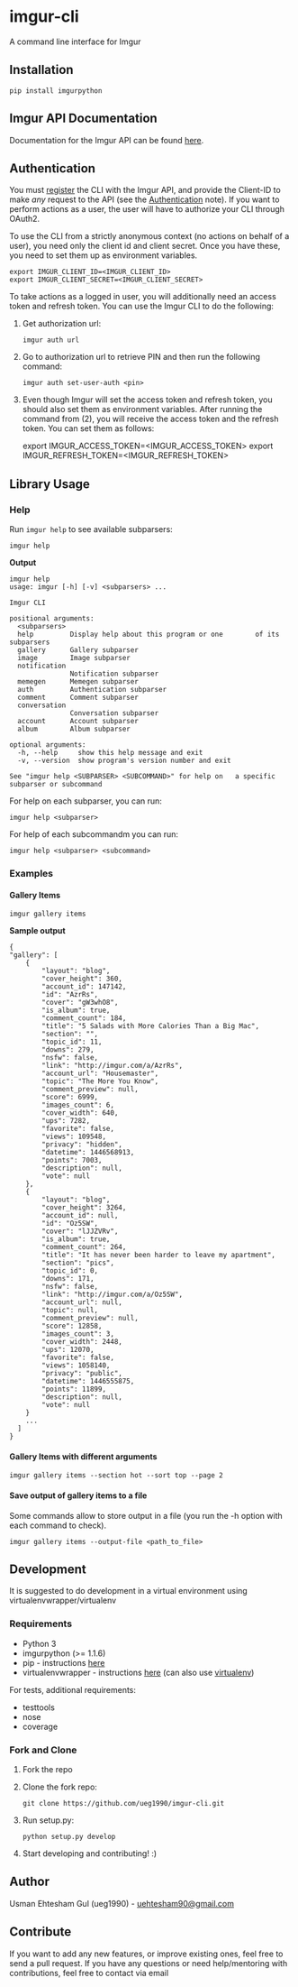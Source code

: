 # imgur-cli

A command line interface for Imgur

## Installation

    pip install imgurpython


## Imgur API Documentation


Documentation for the Imgur API can be found [here](https://api.imgur.com/).

## Authentication

You must [register](http://api.imgur.com/oauth2/addclient) the CLI with the Imgur API, and provide the Client-ID to make *any* request to the API (see the [Authentication](https://api.imgur.com/#authentication) note). If you want to perform actions as a user, the user will have to authorize your CLI through OAuth2.

To use the CLI from a strictly anonymous context (no actions on behalf of a user), you need only the client id and client secret. Once you have these, you need to set them up as environment variables. 

    export IMGUR_CLIENT_ID=<IMGUR_CLIENT_ID>
    export IMGUR_CLIENT_SECRET=<IMGUR_CLIENT_SECRET>


To take actions as a logged in user, you will additionally need an access token and refresh token. You can use the Imgur CLI to do the following:

1. Get authorization url:
    
    ```
    imgur auth url
    ```
    
2. Go to authorization url to retrieve PIN and then run the following command:

    ```
    imgur auth set-user-auth <pin>
    ```
    
3. Even though Imgur will set the access token and refresh token, you should also set them as environment variables. After running the command from (2), you will receive the access token and the refresh token. You can set them as follows:

    export IMGUR_ACCESS_TOKEN=<IMGUR_ACCESS_TOKEN>
    export IMGUR_REFRESH_TOKEN=<IMGUR_REFRESH_TOKEN>

## Library Usage

### Help

Run ```imgur help``` to see available subparsers:

    imgur help

**Output**

    imgur help
    usage: imgur [-h] [-v] <subparsers> ...

    Imgur CLI

    positional arguments:
      <subparsers>
      help         Display help about this program or one        of its subparsers
      gallery      Gallery subparser
      image        Image subparser
      notification
                   Notification subparser
      memegen      Memegen subparser
      auth         Authentication subparser
      comment      Comment subparser
      conversation
                   Conversation subparser
      account      Account subparser
      album        Album subparser

    optional arguments:
      -h, --help     show this help message and exit
      -v, --version  show program's version number and exit

    See "imgur help <SUBPARSER> <SUBCOMMAND>" for help on   a specific subparser or subcommand

For help on each subparser, you can run:

    imgur help <subparser>
    
For help of each subcommandm you can run:

    imgur help <subparser> <subcommand>

### Examples

#### Gallery Items

    imgur gallery items

**Sample output**

    {
    "gallery": [
        {
            "layout": "blog",
            "cover_height": 360,
            "account_id": 147142,
            "id": "AzrRs",
            "cover": "gW3whO8",
            "is_album": true,
            "comment_count": 184,
            "title": "5 Salads with More Calories Than a Big Mac",
            "section": "",
            "topic_id": 11,
            "downs": 279,
            "nsfw": false,
            "link": "http://imgur.com/a/AzrRs",
            "account_url": "Housemaster",
            "topic": "The More You Know",
            "comment_preview": null,
            "score": 6999,
            "images_count": 6,
            "cover_width": 640,
            "ups": 7282,
            "favorite": false,
            "views": 109548,
            "privacy": "hidden",
            "datetime": 1446568913,
            "points": 7003,
            "description": null,
            "vote": null
        },
        {
            "layout": "blog",
            "cover_height": 3264,
            "account_id": null,
            "id": "Oz5SW",
            "cover": "lJJZVRv",
            "is_album": true,
            "comment_count": 264,
            "title": "It has never been harder to leave my apartment",
            "section": "pics",
            "topic_id": 0,
            "downs": 171,
            "nsfw": false,
            "link": "http://imgur.com/a/Oz5SW",
            "account_url": null,
            "topic": null,
            "comment_preview": null,
            "score": 12858,
            "images_count": 3,
            "cover_width": 2448,
            "ups": 12070,
            "favorite": false,
            "views": 1058140,
            "privacy": "public",
            "datetime": 1446555875,
            "points": 11899,
            "description": null,
            "vote": null
        }
        ...
      ]
    }


#### Gallery Items with different arguments

    imgur gallery items --section hot --sort top --page 2 
    
#### Save output of gallery items to a file

Some commands allow to store output in a file (you run the -h option with each command to check). 

    imgur gallery items --output-file <path_to_file>

## Development
It is suggested to do development in a virtual environment using virtualenvwrapper/virtualenv 

### Requirements
- Python 3
- imgurpython (>= 1.1.6)
- pip - instructions [here](https://pip.pypa.io/en/latest/installing.html)
- virtualenvwrapper - instructions [here](https://virtualenvwrapper.readthedocs.org/en/latest/install.html) (can also use [virtualenv](https://virtualenv.readthedocs.org/en/latest/installation.html))

For tests, additional requirements:

- testtools
- nose
- coverage

### Fork and Clone
1. Fork the repo
2. Clone the fork repo:

    ```
    git clone https://github.com/ueg1990/imgur-cli.git
    ```
3. Run setup.py:

    ```
    python setup.py develop
    ````
4. Start developing and contributing! :)

## Author

Usman Ehtesham Gul (ueg1990) - <uehtesham90@gmail.com> 

## Contribute

If you want to add any new features, or improve existing ones, feel free to send a pull request. If you have any questions or need help/mentoring with contributions, feel free to contact via email

